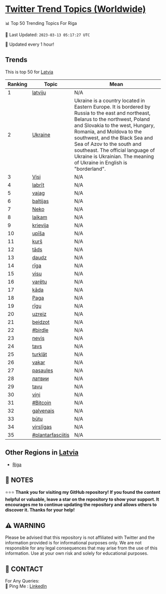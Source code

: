 [Twitter Trend Topics (Worldwide)](https://github.com/ErcinDedeoglu/Twitter-Trend-Topics)
==========


📊 Top 50 Trending Topics For Riga

📆 Last Updated: `2023-03-13 05:17:27 UTC`

🔧 Updated every 1 hour!


## Trends

This is top 50 for [Latvia](</Latvia>)

| Ranking | Topic | Mean |
| ------- | ------------ | ------------ |
| 1 | [latviju](http://twitter.com/search?q=latviju) | N/A |
| 2 | [Ukraine](http://twitter.com/search?q=Ukraine) | Ukraine is a country located in Eastern Europe. It is bordered by Russia to the east and northeast, Belarus to the northwest, Poland and Slovakia to the west, Hungary, Romania, and Moldova to the southwest, and the Black Sea and Sea of Azov to the south and southeast. The official language of Ukraine is Ukrainian. The meaning of Ukraine in English is "borderland". |
| 3 | [Visi](http://twitter.com/search?q=Visi) | N/A |
| 4 | [labrīt](http://twitter.com/search?q=labr%c4%abt) | N/A |
| 5 | [vajag](http://twitter.com/search?q=vajag) | N/A |
| 6 | [baltijas](http://twitter.com/search?q=baltijas) | N/A |
| 7 | [Neko](http://twitter.com/search?q=Neko) | N/A |
| 8 | [laikam](http://twitter.com/search?q=laikam) | N/A |
| 9 | [krievija](http://twitter.com/search?q=krievija) | N/A |
| 10 | [upīša](http://twitter.com/search?q=up%c4%ab%c5%a1a) | N/A |
| 11 | [kurš](http://twitter.com/search?q=kur%c5%a1) | N/A |
| 12 | [tāds](http://twitter.com/search?q=t%c4%81ds) | N/A |
| 13 | [daudz](http://twitter.com/search?q=daudz) | N/A |
| 14 | [rīga](http://twitter.com/search?q=r%c4%abga) | N/A |
| 15 | [visu](http://twitter.com/search?q=visu) | N/A |
| 16 | [varētu](http://twitter.com/search?q=var%c4%93tu) | N/A |
| 17 | [kāda](http://twitter.com/search?q=k%c4%81da) | N/A |
| 18 | [Paga](http://twitter.com/search?q=Paga) | N/A |
| 19 | [rīgu](http://twitter.com/search?q=r%c4%abgu) | N/A |
| 20 | [uzreiz](http://twitter.com/search?q=uzreiz) | N/A |
| 21 | [beidzot](http://twitter.com/search?q=beidzot) | N/A |
| 22 | [#birdle](http://twitter.com/search?q=%23birdle) | N/A |
| 23 | [nevis](http://twitter.com/search?q=nevis) | N/A |
| 24 | [tavs](http://twitter.com/search?q=tavs) | N/A |
| 25 | [turklāt](http://twitter.com/search?q=turkl%c4%81t) | N/A |
| 26 | [vakar](http://twitter.com/search?q=vakar) | N/A |
| 27 | [pasaules](http://twitter.com/search?q=pasaules) | N/A |
| 28 | [латвии](http://twitter.com/search?q=%d0%bb%d0%b0%d1%82%d0%b2%d0%b8%d0%b8) | N/A |
| 29 | [tavu](http://twitter.com/search?q=tavu) | N/A |
| 30 | [viņi](http://twitter.com/search?q=vi%c5%86i) | N/A |
| 31 | [#Bitcoin](http://twitter.com/search?q=%23Bitcoin) | N/A |
| 32 | [galvenais](http://twitter.com/search?q=galvenais) | N/A |
| 33 | [būtu](http://twitter.com/search?q=b%c5%abtu) | N/A |
| 34 | [virslīgas](http://twitter.com/search?q=virsl%c4%abgas) | N/A |
| 35 | [#plantarfasciitis](http://twitter.com/search?q=%23plantarfasciitis) | N/A |



## Other Regions in [Latvia](</Latvia>)

* [Riga](</Latvia/Riga.md>)



## 📝 NOTES

⭐⭐⭐ **Thank you for visiting my GitHub repository! If you found the content helpful or valuable, leave a star on the repository to show your support. It encourages me to continue updating the repository and allows others to discover it. Thanks for your help!**


## ⚠️ WARNING

Please be advised that this repository is not affiliated with Twitter and the information provided is for informational purposes only. We are not responsible for any legal consequences that may arise from the use of this information. Use at your own risk and solely for educational purposes.


## 📨 CONTACT

 For Any Queries:  
            🏓 Ping Me : [LinkedIn](https://www.linkedin.com/in/ercindedeoglu/)

